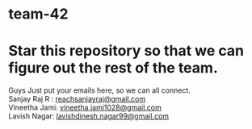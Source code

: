# team-42
# Star this repository so that we can figure out the rest of the team.  	
Guys Just put your emails here, so we can all connect.  
Sanjay Raj R : reachsanjayraj@gmail.com  
Vineetha Jami: vineetha.jami1028@gmail.com  
Lavish Nagar: lavishdinesh.nagar99@gmail.com
